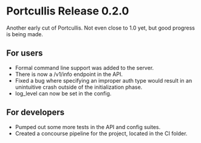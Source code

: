 # Portcullis Release 0.2.0

Another early cut of Portcullis. Not even close to 1.0 yet, but
good progress is being made.

## For users

* Formal command line support was added to the server.
* There is now a /v1/info endpoint in the API.
* Fixed a bug where specifying an improper auth type
  would result in an unintuitive crash outside of the
  initialization phase.
* log_level can now be set in the config.

## For developers

* Pumped out some more tests in the API and config suites.
* Created a concourse pipeline for the project, located
  in the CI folder.